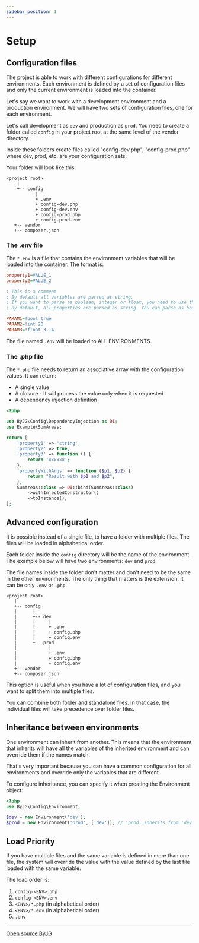```yaml
---
sidebar_position: 1
---
```


# Setup

## Configuration files

The project is able to work with different configurations for different environments. Each environment is defined by a set of configuration files and only the current environment is loaded into the container.

Let's say we want to work with a development environment and a production environment. We will have two sets of configuration files, one for each environment.

Let's call development as `dev` and production as `prod`. You need to create a folder called `config` in your project root at the same level of the vendor directory.

Inside these folders create files called "config-dev.php", "config-prod.php" where dev, prod, etc. are your configuration sets.

Your folder will look like this:

```text
<project root>
    |
    +-- config
           |
           + .env
           + config-dev.php
           + config-dev.env
           + config-prod.php
           + config-prod.env
   +-- vendor
   +-- composer.json
```

### The .env file

The `*.env` is a file that contains the environment variables that will be loaded into the container. The format is:

```ini
property1=VALUE_1
property2=VALUE_2

; This is a comment
; By default all variables are parsed as string. 
; If you want to parse as boolean, integer or float, you need to use the type casting
; By default, all properties are parsed as string. You can parse as bool, int or float as this example:

PARAM1=!bool true
PARAM2=!int 20
PARAM3=!float 3.14
```

The file named `.env` will be loaded to ALL ENVIRONMENTS.

### The .php file

The `*.php` file needs to return an associative array with the configuration values. It can return:

- A single value
- A closure - It will process the value only when it is requested
- A dependency injection definition

```php
<?php

use ByJG\Config\DependencyInjection as DI;
use Example\SumAreas;

return [
    'property1' => 'string',
    'property2' => true,
    'property3' => function () {
        return 'xxxxxx';
    },
    'propertyWithArgs' => function ($p1, $p2) {
        return "Result with $p1 and $p2";
    },
    SumAreas::class => DI::bind(SumAreas::class)
        ->withInjectedConstructor()
        ->toInstance(),
];
```

## Advanced configuration

It is possible instead of a single file, to have a folder with multiple files. The files will be loaded in alphabetical order.

Each folder inside the `config` directory will be the name of the environment. The example below will have two environments: `dev` and `prod`.

The file names inside the folder don't matter and don't need to be the same in the other environments. 
The only thing that matters is the extension. It can be only `.env` or `.php`.

```text
<project root>
   |
   +-- config
   |      |
   |      +-- dev
   |      |     |
   |      |     + .env
   |      |     + config.php
   |      |     + config.env
   |      +-- prod
   |            |
   |            + .env
   |            + config.php
   |            + config.env
   +-- vendor
   +-- composer.json
```

This option is useful when you have a lot of configuration files, and you want to split them into multiple files.

You can combine both folder and standalone files. In that case, the individual files will take precedence over folder files.


## Inheritance between environments

One environment can inherit from another. This means that the environment that inherits will have all the variables of the inherited environment and can override them if the names match.

That's very important because you can have a common configuration for all environments and override only the variables that are different.

To configure inheritance, you can specify it when creating the Environment object:

```php
<?php
use ByJG\Config\Environment;

$dev = new Environment('dev');
$prod = new Environment('prod', ['dev']); // 'prod' inherits from 'dev'
```

## Load Priority

If you have multiple files and the same variable is defined in more than one file, 
the system will override the value with the value defined by the last file loaded with the same variable.

The load order is:
1. `config-<ENV>.php`
2. `config-<ENV>.env`
3. `<ENV>/*.php` (in alphabetical order)
4. `<ENV>/*.env` (in alphabetical order)
5. `.env`


----
[Open source ByJG](http://opensource.byjg.com)